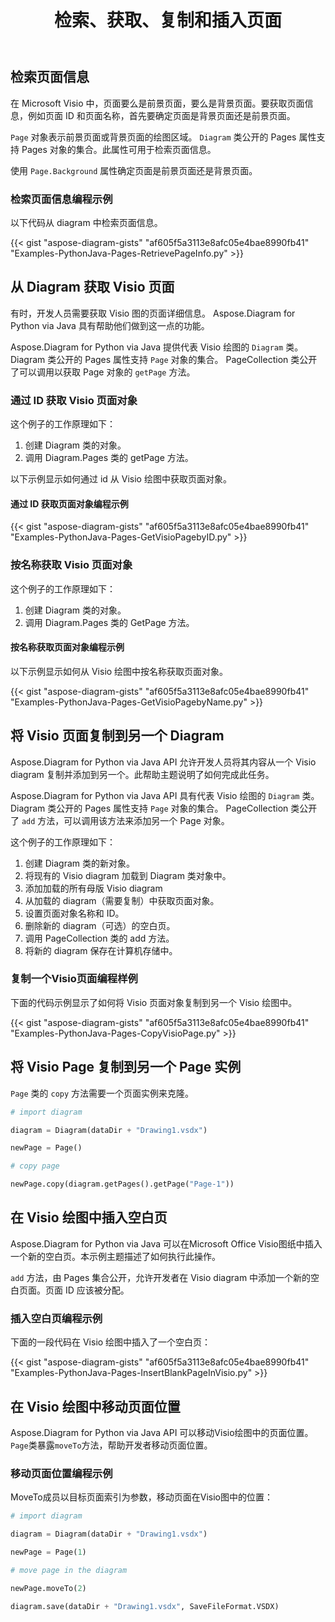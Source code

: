 ﻿---
title: 检索、获取、复制和插入页面
type: docs
weight: 10
url: /zh/python-java/retrieve-get-copy-and-insert-a-page/
---
## **检索页面信息**
在 Microsoft Visio 中，页面要么是前景页面，要么是背景页面。要获取页面信息，例如页面 ID 和页面名称，首先要确定页面是背景页面还是前景页面。

`Page` 对象表示前景页面或背景页面的绘图区域。 `Diagram` 类公开的 Pages 属性支持 Pages 对象的集合。此属性可用于检索页面信息。

使用 `Page.Background` 属性确定页面是前景页面还是背景页面。

### **检索页面信息编程示例**
以下代码从 diagram 中检索页面信息。

{{< gist "aspose-diagram-gists" "af605f5a3113e8afc05e4bae8990fb41" "Examples-PythonJava-Pages-RetrievePageInfo.py" >}}

## **从 Diagram 获取 Visio 页面**
有时，开发人员需要获取 Visio 图的页面详细信息。 Aspose.Diagram for Python via Java 具有帮助他们做到这一点的功能。

Aspose.Diagram for Python via Java 提供代表 Visio 绘图的 `Diagram` 类。 Diagram 类公开的 Pages 属性支持 `Page` 对象的集合。 PageCollection 类公开了可以调用以获取 Page 对象的 `getPage` 方法。

### **通过 ID 获取 Visio 页面对象**
这个例子的工作原理如下：

1. 创建 Diagram 类的对象。
1. 调用 Diagram.Pages 类的 getPage 方法。

以下示例显示如何通过 id 从 Visio 绘图中获取页面对象。

#### **通过 ID 获取页面对象编程示例**
{{< gist "aspose-diagram-gists" "af605f5a3113e8afc05e4bae8990fb41" "Examples-PythonJava-Pages-GetVisioPagebyID.py" >}}

### **按名称获取 Visio 页面对象**
这个例子的工作原理如下：

1. 创建 Diagram 类的对象。
1. 调用 Diagram.Pages 类的 GetPage 方法。

#### **按名称获取页面对象编程示例**
以下示例显示如何从 Visio 绘图中按名称获取页面对象。

{{< gist "aspose-diagram-gists" "af605f5a3113e8afc05e4bae8990fb41" "Examples-PythonJava-Pages-GetVisioPagebyName.py" >}}

## **将 Visio 页面复制到另一个 Diagram**
Aspose.Diagram for Python via Java API 允许开发人员将其内容从一个 Visio diagram 复制并添加到另一个。此帮助主题说明了如何完成此任务。

Aspose.Diagram for Python via Java API 具有代表 Visio 绘图的 `Diagram` 类。 Diagram 类公开的 Pages 属性支持 `Page` 对象的集合。 PageCollection 类公开了 `add` 方法，可以调用该方法来添加另一个 Page 对象。

这个例子的工作原理如下：

1. 创建 Diagram 类的新对象。
1. 将现有的 Visio diagram 加载到 Diagram 类对象中。
1. 添加加载的所有母版 Visio diagram
1. 从加载的 diagram（需要复制）中获取页面对象。
1. 设置页面对象名称和 ID。
1. 删除新的 diagram（可选）的空白页。
1. 调用 PageCollection 类的 add 方法。
1. 将新的 diagram 保存在计算机存储中。

### **复制一个Visio页面编程样例**
下面的代码示例显示了如何将 Visio 页面对象复制到另一个 Visio 绘图中。

{{< gist "aspose-diagram-gists" "af605f5a3113e8afc05e4bae8990fb41" "Examples-PythonJava-Pages-CopyVisioPage.py" >}}

## **将 Visio Page 复制到另一个 Page 实例**
`Page` 类的 `copy` 方法需要一个页面实例来克隆。

``` python
# import diagram

diagram = Diagram(dataDir + "Drawing1.vsdx")

newPage = Page()

# copy page

newPage.copy(diagram.getPages().getPage("Page-1"))

```

## **在 Visio 绘图中插入空白页**
Aspose.Diagram for Python via Java 可以在Microsoft Office Visio图纸中插入一个新的空白页。本示例主题描述了如何执行此操作。

`add` 方法，由 Pages 集合公开，允许开发者在 Visio diagram 中添加一个新的空白页面。页面 ID 应该被分配。

### **插入空白页编程示例**
下面的一段代码在 Visio 绘图中插入了一个空白页：

{{< gist "aspose-diagram-gists" "af605f5a3113e8afc05e4bae8990fb41" "Examples-PythonJava-Pages-InsertBlankPageInVisio.py" >}}

## **在 Visio 绘图中移动页面位置**
Aspose.Diagram for Python via Java API 可以移动Visio绘图中的页面位置。 `Page`类暴露`moveTo`方法，帮助开发者移动页面位置。

### **移动页面位置编程示例**
MoveTo成员以目标页面索引为参数，移动页面在Visio图中的位置：

``` python
# import diagram

diagram = Diagram(dataDir + "Drawing1.vsdx")

newPage = Page(1)

# move page in the diagram

newPage.moveTo(2)

diagram.save(dataDir + "Drawing1.vsdx", SaveFileFormat.VSDX)
```

